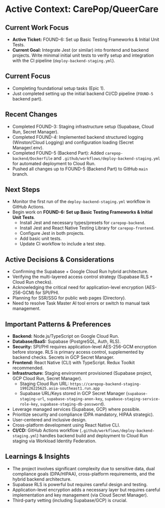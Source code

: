 # Active Context: CarePop/QueerCare

## Current Work Focus

*   **Active Ticket:** FOUND-6: Set up Basic Testing Frameworks & Initial Unit Tests.
*   **Current Goal:** Integrate Jest (or similar) into frontend and backend projects. Write minimal initial unit tests to verify setup and integration with the CI pipeline (`deploy-backend-staging.yml`).

## Current Focus

*   Completing foundational setup tasks (Epic 1).
*   Just completed setting up the initial backend CI/CD pipeline (`FOUND-5` backend part).

## Recent Changes

*   Completed FOUND-3: Staging infrastructure setup (Supabase, Cloud Run, Secret Manager).
*   Completed FOUND-4: Implemented backend structured logging (Winston/Cloud Logging) and configuration loading (Secret Manager/.env).
*   Completed FOUND-5 (Backend Part): Added `carepop-backend/Dockerfile` and `.github/workflows/deploy-backend-staging.yml` for automated deployment to Cloud Run.
*   Pushed all changes up to FOUND-5 (Backend Part) to GitHub `main` branch.

## Next Steps

*   Monitor the first run of the `deploy-backend-staging.yml` workflow in GitHub Actions.
*   Begin work on **FOUND-6: Set up Basic Testing Frameworks & Initial Unit Tests**.
    *   Install Jest and necessary types/presets for `carepop-backend`.
    *   Install Jest and React Native Testing Library for `carepop-frontend`.
    *   Configure Jest in both projects.
    *   Add basic unit tests.
    *   Update CI workflow to include a test step.

## Active Decisions & Considerations

*   Confirming the Supabase + Google Cloud Run hybrid architecture.
*   Verifying the multi-layered access control strategy (Supabase RLS + Cloud Run checks).
*   Acknowledging the critical need for application-level encryption (AES-256-GCM) for SPI/PHI.
*   Planning for SSR/SSG for public web pages (Directory).
*   Need to resolve Task Master AI tool errors or switch to manual task management.

## Important Patterns & Preferences

*   **Backend:** Node.js/TypeScript on Google Cloud Run.
*   **Database/BaaS:** Supabase (PostgreSQL, Auth, RLS).
*   **Security:** SPI/PHI requires application-level AES-256-GCM encryption before storage. RLS is primary access control, supplemented by backend checks. Secrets in GCP Secret Manager.
*   **Frontend:** React Native (CLI) with TypeScript. Redux Toolkit recommended.
*   **Infrastructure:** Staging environment provisioned (Supabase project, GCP Cloud Run, Secret Manager).
    *   Staging Cloud Run URL: `https://carepop-backend-staging-199126225625.asia-southeast1.run.app`
    *   Supabase URL/Keys stored in GCP Secret Manager (`supabase-staging-url`, `supabase-staging-anon-key`, `supabase-staging-service-role-key`, `supabase-staging-db-password`).
*   Leverage managed services (Supabase, GCP) where possible.
*   Prioritize security and compliance (DPA mandatory, HIPAA strategic).
*   User-centered and inclusive design.
*   Cross-platform development using React Native CLI.
*   **CI/CD:** GitHub Actions workflow (`.github/workflows/deploy-backend-staging.yml`) handles backend build and deployment to Cloud Run staging via Workload Identity Federation.

## Learnings & Insights

*   The project involves significant complexity due to sensitive data, dual compliance goals (DPA/HIPAA), cross-platform requirements, and the hybrid backend architecture.
*   Supabase RLS is powerful but requires careful design and testing.
*   Application-level encryption adds a necessary layer but requires careful implementation and key management (via Cloud Secret Manager).
*   Third-party vetting (including Supabase/GCP) is crucial. 
